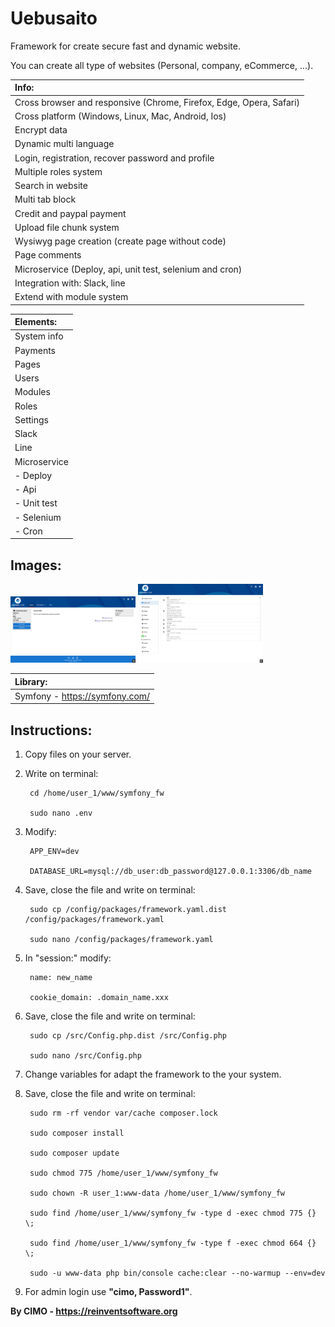 Uebusaito
==============

Framework for create secure fast and dynamic website.

You can create all type of websites (Personal, company, eCommerce, ...).

| Info: |
|:---|
| Cross browser and responsive (Chrome, Firefox, Edge, Opera, Safari) |
| Cross platform (Windows, Linux, Mac, Android, Ios) |
| Encrypt data |
| Dynamic multi language |
| Login, registration, recover password and profile |
| Multiple roles system |
| Search in website |
| Multi tab block |
| Credit and paypal payment |
| Upload file chunk system |
| Wysiwyg page creation (create page without code) |
| Page comments |
| Microservice (Deploy, api, unit test, selenium and cron) |
| Integration with: Slack, line |
| Extend with module system |

| Elements: |
|:---|
| System info |
| Payments |
| Pages |
| Users |
| Modules |
| Roles |
| Settings |
| Slack |
| Line |
| Microservice |
| - Deploy |
| - Api |
| - Unit test |
| - Selenium |
| - Cron |

## Images:
<img src="screenshots/1.png" width="200" alt="1.png"/>
<img src="screenshots/2.png" width="200" alt="2.png"/>

| Library: |
|:---|
| Symfony - https://symfony.com/ |

## Instructions:
1) Copy files on your server.

2) Write on terminal:

        cd /home/user_1/www/symfony_fw
        
        sudo nano .env

3) Modify:

        APP_ENV=dev
        
        DATABASE_URL=mysql://db_user:db_password@127.0.0.1:3306/db_name

4) Save, close the file and write on terminal:

        sudo cp /config/packages/framework.yaml.dist /config/packages/framework.yaml
        
        sudo nano /config/packages/framework.yaml
        
5) In "session:" modify:

        name: new_name
        
        cookie_domain: .domain_name.xxx

6) Save, close the file and write on terminal:

        sudo cp /src/Config.php.dist /src/Config.php
        
        sudo nano /src/Config.php

7) Change variables for adapt the framework to the your system.

8) Save, close the file and write on terminal:

        sudo rm -rf vendor var/cache composer.lock
        
        sudo composer install
        
        sudo composer update
        
        sudo chmod 775 /home/user_1/www/symfony_fw
        
        sudo chown -R user_1:www-data /home/user_1/www/symfony_fw
        
        sudo find /home/user_1/www/symfony_fw -type d -exec chmod 775 {} \;
        
        sudo find /home/user_1/www/symfony_fw -type f -exec chmod 664 {} \;
        
        sudo -u www-data php bin/console cache:clear --no-warmup --env=dev

7) For admin login use <b>"cimo, Password1"</b>.

<b>By CIMO - https://reinventsoftware.org</b>

